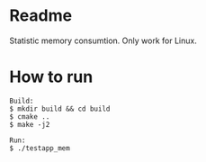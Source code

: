 # Readme
Statistic memory consumtion. Only work for Linux.

# How to run

    Build:
    $ mkdir build && cd build
    $ cmake ..
    $ make -j2

    Run:
    $ ./testapp_mem
    
